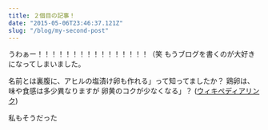 ```yaml
---
title: ２個目の記事！
date: "2015-05-06T23:46:37.121Z"
slug: "/blog/my-second-post"
---
```


うわぁー！！！！！！！！！！！！！！！！（笑 もうブログを書くのが大好きになってしまいました。

名前とは裏腹に、アヒルの塩漬け卵も作れる」って知ってましたか？
鶏卵は、味や食感は多少異なりますが
卵黄のコクが少なくなる」？
([ウィキペディアリンク](https://en.wikipedia.org/wiki/Salted_duck_egg))

私もそうだった